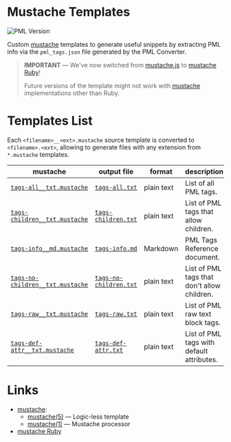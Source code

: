 # Mustache Templates

![PML Version][PML badge]

Custom [mustache] templates to generate useful snippets by extracting PML info via the `pml_tags.json` file generated by the PML Converter.

> **IMPORTANT** — We've now switched from [mustache.js] to [mustache Ruby]!
>
> Future versions of the template might not work with [mustache] implementations other than Ruby.

# Templates List

Each `<filename>__<ext>.mustache` source template is converted to `<filename>.<ext>`, allowing to generate files with any extension from `*.mustache` templates.

|                     mustache                    |              output file              |   format   |                 description                 |
|-------------------------------------------------|---------------------------------------|------------|---------------------------------------------|
| [`tags-all__txt.mustache`][t-all.m]             | [`tags-all.txt`][t-all.t]             | plain text | List of all PML tags.                       |
| [`tags-children__txt.mustache`][t-child.m]      | [`tags-children.txt`][t-child.t]      | plain text | List of PML tags that allow children.       |
| [`tags-info__md.mustache`][t-info.m]            | [`tags-info.md`][t-info.t]            | Markdown   | PML Tags Reference document.                |
| [`tags-no-children__txt.mustache`][t-nochild.m] | [`tags-no-children.txt`][t-nochild.t] | plain text | List of PML tags that don't allow children. |
| [`tags-raw__txt.mustache`][t-raw.m]             | [`tags-raw.txt`][t-raw.t]             | plain text | List of PML raw text block tags.            |
| [`tags-def-attr__txt.mustache`][t-defattr.m]    | [`tags-def-attr.txt`][t-defattr.t]    | plain text | List of PML tags with default attributes.   |

# Links

- [mustache]:
    + [mustache(5)] — Logic-less template
    + [mustache(1)] — Mustache processor
- [mustache Ruby]

<!-----------------------------------------------------------------------------
                               REFERENCE LINKS
------------------------------------------------------------------------------>

[mustache]: https://mustache.github.io "Mustache website"
[mustache(5)]: https://mustache.github.io/mustache.5.html "mustache(5) Logic-less template"
[mustache(1)]: https://mustache.github.io/mustache.1.html "mustache(1) Mustache processor"

[mustache.js]: https://www.npmjs.com/package/mustache "Visit mustache.js page at NPM"
[mustache Ruby]: https://github.com/mustache/mustache "Visit mustache Ruby gem repository"

<!-- project files -->

[t-all.m]: ./tags-all__txt.mustache "View mustache template"
[t-all.t]: ./tags-all.txt "View generated plaintext file"

[t-child.m]: ./tags-children__txt.mustache "View mustache template"
[t-child.t]: ./tags-children.txt "View generated plaintext file"

[t-defattr.m]: ./tags-def-attr__txt.mustache "View mustache template"
[t-defattr.t]: ./tags-def-attr.txt "View generated plaintext file"

[t-info.m]: ./tags-info__md.mustache "View mustache template"
[t-info.t]: ./tags-info.md "View generated markdown document"

[t-nochild.m]: ./tags-no-children__txt.mustache "View mustache template"
[t-nochild.t]: ./tags-no-children.txt "View generated plaintext file"

[t-raw.m]: ./tags-raw__txt.mustache "View mustache template"
[t-raw.t]: ./tags-raw.txt "View generated plaintext file"


<!-- badges -->

[PML badge]: https://img.shields.io/badge/PML-2.2.0-yellow "Supported PML version"

<!-- EOF -->
